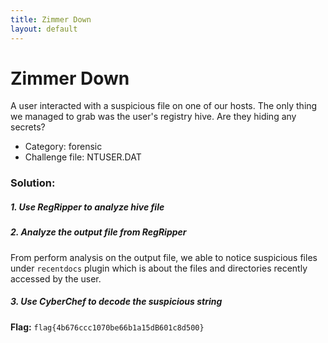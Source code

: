 ```yaml
---
title: Zimmer Down
layout: default
---
```


# Zimmer Down

A user interacted with a suspicious file on one of our hosts.
The only thing we managed to grab was the user's registry hive.
Are they hiding any secrets?

- Category: forensic
- Challenge file: NTUSER.DAT

### Solution:

##### 1. Use RegRipper to analyze hive file



##### 2. Analyze the output file from RegRipper



From perform analysis on the output file, we able to notice suspicious files under `recentdocs` plugin which is about the files and directories recently accessed by the user. 



##### 3. Use CyberChef to decode the suspicious string


**Flag:** `flag{4b676ccc1070be66b1a15dB601c8d500}`


